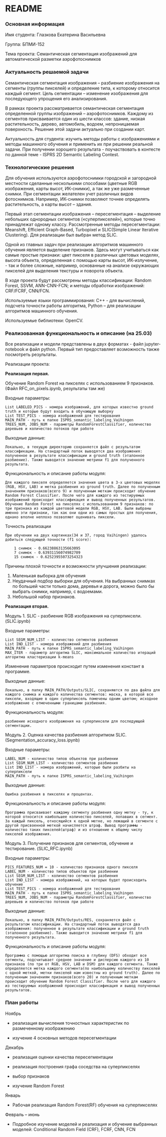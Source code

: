 # README #

### Основная информация ###

Имя студента: Глазкова Екатерина Васильевна

Группа: БПМИ-152 

Тема проекта: Семантическая сегментация изображений для автоматической разметки аэрофотоснимков

### Актуальность решаемой задачи ###

Семантическая сегментация изображения – разбиение изображения на сегменты (группы пикселей) и определение типа, к которому относится каждый сегмент. Цель сегментации – изменение изображения для последующего упрощения его анализирования. 

В рамках проекта рассматривается семантическая сегментация определенной группы изображений – аэрофотоснимков. Каждому из сегментов присваивается один из шести классов: здание, низкая растительность, дерево, автомобиль, водоем, непроницаемая поверхность. Решение этой задачи актуально при создании карт. 

Актуальность для студента: изучить методы работы с изображениями и методы машинного обучения и применить их при решении реальной задачи. При получении хорошего результата - поучаствовать в контесте по данной теме - ISPRS 2D Semantic Labeling Contest.

### Технологические решения ###

Для обучения используются аэрофотоснимки городской и загородной местности сделанные несколькими способами (цветные RGB изображения, карты высот, ИК-снимки), а так же уже размеченные снимки. При сегментации желателен учет различных видов фотоснимков. Например, ИК-снимки позволяют точнее определять растительность, а карты высот – здания. 

Первый этап сегментации изображения – пересегментация – выделение небольших однородных сегментов («суперпикселей»), которые точно принадлежат одному классу. Рассмотренные методы пересегментации: Meanshift, Efficient Graph-Based, Turbopixel и SLIC(Simple Linear Iterative Clustering). Для реализации был выбран метод SLIC. 

Одной из главных задач при реализации алгоритмов машинного обучения является выделение признаков. Здесь могут учитываться как самые простые признаки: цвет пикселя в различных цветовых моделях, высота объекта, определенная с помощью карты высот, ИК-излучение, - так и более сложные, например, основанные на анализе окружающих пикселей для выделения текстуры и поворота объекта. 

В ходе проекта будут рассмотрены методы классификации: Random Forest, SSVM, ANN-CNN-FCN; и методы обработки изображений: CRF/FCRF, CNN/FCN. 

Используемые языки программирования: C++ - для вычислений, подсчета точности работы алгоритма, Python – для реализации алгоритмов машинного обучения. 

Используемые библиотеки: OpenCV.


### Реализованная функциональность и описание (на 25.03) ###


Все реализации и модели представлены в двух форматах - файл jupyter-notebook и файл python. Первый тип предоставляет возможность также посмотреть результаты.

Реализации проекта:

**Реализация первая.**

Обучение Random Forest на пикселях с использованием 9 признаков. (Файл RFC_on_pixels.ipynb, результаты там же)

Входные параметры:

    List LABELED_PICS - номера изображений, для которых известно ground truth и которые будут входить в обучающую выборку 
    List TEST_PICS - номера изображений для тестирования
    MAIN_PATH - путь к папке ISPRS_semantic_labeling_Vaihingen 
    TREES_NUM, JOBS_NUM - параметры RandomForestClassifier, количество деревьев и количество потоков при работе

Выходные данные:

    Локально, в текущую директорию сохраняется файл с результатом классификации. На стандартный поток выводятся два изображения: полученное в результате классификации и ground truth (эталонное разбиение). Также выводится значение метрики f1 для полученного результата.

Функциональность и описание работы модуля: 

    Для каждого пикселя определяется значения цвета в 3-х цветовых моделях (RGB, HSV, LAB) и метка разбиения из ground truth. Далее по полученным значениям признаков(всего 9) и полученным меткам происходит обучение Random Forest Classifier. После чего для каждого из тестируемых изображений происходит классификация и вывод полученных результатов. 
    Обучение Random Forest на пикселях с использованием 9 признаков: по три признака из каждой цветовой модели RGB, HSV, LAB. Были выбраны именно эти признаки, так как они одни из самых простых для получения, однако вполне неплохо позволяют оценивать пиксели. 

Точность реализации

    При обучении на двух картинках(34 и 37, город Vaihingen) удалось добиться следующей точности (f1 score):

        1 снимок - 0.66238863135663095
        7 снимок - 0.63931156074982709
        15 снимок - 0.62523955073254323

Причины плохой точности и возможности улучшения реализации: 

1. Маленькая выборка для обучения
2. Неудачный подбор выборки для обучения. На выбранных снимках по большей части только дома, деревья и дорога, можно было бы выбрать снимки, например, с водоемами.
3. Небольшой набор признаков.

**Реализация вторая.** 

Модуль 1. SLIC - разбиение RGB изображения на суперпиксели. (SLIC.ipynb)

Входные параметры:

    List SEGM_NUM_LIST - количество сегментов разбиения
    List IND_LIST - номера изображений для разбиения
    MAIN_PATH - путь к папке ISPRS_semantic_labeling_Vaihingen
    MAX_ITER - параметр алгоритма SLIC, максимальное количество итераций алгоритма кластеризации k-means
		
Изменение параметров происходит путем изменения констант в программе.

Выходные данные:
			
    Локально, в папку MAIN_PATH/Outputs/SLIC, сохраняются по два файла для каждого снимка и каждого количества сегментов: маска, в которой все пиксели, входящие в один суперпиксель помечены одним цветом; исходное изображение с отмеченными границами разбиения.

Функциональность модуля: 

    разбиение исходного изображения на суперпиксели для последующей сегментации.

		

Модуль 2. Оценка качества разбиения алгоритмом SLIC. (Segmentation_accuracy_loss.ipynb)

Входные параметры:

    LABEL_NUM - количество типов объектов при разбиении
    List SEGM_NUM_LIST - количество сегментов разбиения
    List IND_LIST - номера изображений, которые были разбиты на суперпиксели
    MAIN_PATH - путь к папке ISPRS_semantic_labeling_Vaihingen 

Выходные данные:

    Ошибка разбиения в пикселях и процентах.

Функциональность и описание работы модуля: 
    
    Программа присваивает каждому сегменту разбиения одну метку - ту, к которой относится наибольшее количество пикселей, попавших в сегмент. За каждый пиксель, относящийся к одной метке, но лежащий в сегменте с другой присвоенной меткой начисляется штраф. Вывод программы - количество таких пикселей(штраф) и из отношение к общему числу пикселей изображения.


Модуль 3. Получение признаков для сегментов, обучение и тестирование. (SLIC_RFC.ipynb)
		
Входные параметры:

    PICS_FEATURES_NUM = 10 - количество признаков одного пикселя
    LABEL_NUM - количество типов объектов при разбиении
    List SEGM_NUM_LIST - количество сегментов разбиения
    List IND_LIST - номера изображений, на которых будет происходить обучение
    List TEST_PICS - номера изображений для тестирования
    MAIN_PATH - путь к папке ISPRS_semantic_labeling_Vaihingen 
    TREES_NUM, JOBS_NUM - параметры RandomForestClassifier, количество деревьев и количество потоков при работе

Выходные данные:

    Локально, в папку MAIN_PATH/Outputs/RES, сохраняется файл с результатом классификации. На стандартный поток выводятся два изображения: полученное в результате классификации и ground truth (эталонное разбиение). Также выводится значение метрики f1 для полученного результата.

Функциональность и описание работы модуля: 
			
    Программа с помощью алгоритма поиска в глубину (DFS) обходит все сегменты, подсчитывает среднее значение и дисперсию каждого из 10 признаков (по три от RGB, HSV, LAB и DSM) для каждого сегмента. Также определяется метка каждого сегмента(по наибольшему количеству пикселей с одной меткой, метки пикселей нам известны из ground truth). Далее по полученным значениям признаков(всего 20) и полученным меткам происходит обучение Random Forest Classifier. После чего для каждого из тестируемых изображений происходит классификация и вывод полученных результатов. 



### План работы ###

Ноябрь

* реализация вычисления точностных характеристик по размеченному изображению

* изучение 4 основных методов пересегментации 

Декабрь

* реализация оценки качества пересегментации

* реализация построения графа соседства на суперпикселях

* выбор признаков

* изучение Random Forest 

Январь

* Рабочая реализация Random Forest(RF) обучения на суперпикселях 

Февраль – июнь

* Подробное изучение моделей и реализация и обучение выбранных моделей: Conditional Random Field (CRF), FCRF, CNN, FCN